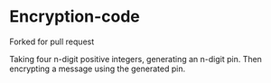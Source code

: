 # Encryption-code

Forked for pull request


Taking four n-digit positive integers, generating an n-digit pin.
Then encrypting a message using the generated pin.

